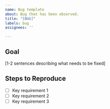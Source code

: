 ```yaml
---
name: Bug template
about: Bug that has been observed.
title: "[BUG]"
labels: bug
assignees: ''

---
```


## Goal
[1-2 sentences describing what needs to be fixed]

## Steps to Reproduce
- [ ] Key requirement 1
- [ ] Key requirement 2
- [ ] Key requirement 3
